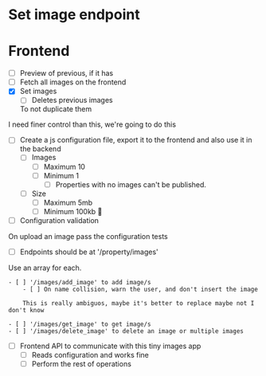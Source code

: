 # Set image endpoint

# Frontend

- [ ] Preview of previous, if it has
- [ ] Fetch all images on the frontend
- [x] Set images
    - [ ] Deletes previous images
    
    To not duplicate them

I need finer control than this, we're going to do this

- [ ] Create a js configuration file, export it to the frontend and also use it in the backend
    - [ ] Images
        - [ ] Maximum 10
        - [ ] Minimum 1
            - [ ] Properties with no images can't be published.
            <!-- This is a quality control -->
    - [ ] Size
        - [ ] Maximum 5mb
        - [ ] Minimum 100kb 🥶
        <!-- I'm not so sure about this '1kb' thing, because it has to be pretty low res for it to be so low -->
        <!-- Update: Changed it to 100 kb, because I've scaled down a house to 1366x768 and it weights 891kb 😒 -->
        <!-- 100kb is already a dubious image, keep a watch on bro 🤔🤨😤 -->

- [ ] Configuration validation

On upload an image pass the configuration tests

- [ ] Endpoints should be at '/property/images'

Use an array for each.

    - [ ] '/images/add_image' to add image/s
        - [ ] On name collision, warn the user, and don't insert the image
        
        This is really ambiguos, maybe it's better to replace maybe not I don't know
        
    - [ ] '/images/get_image' to get image/s
    - [ ] '/images/delete_image' to delete an image or multiple images

- [ ] Frontend API to communicate with this tiny images app
    - [ ] Reads configuration and works fine
    - [ ] Perform the rest of operations
